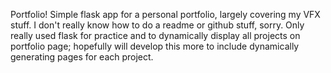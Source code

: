 Portfolio!
Simple flask app for a personal portfolio, largely covering my VFX stuff.
I don't really know how to do a readme or github stuff, sorry.
Only really used flask for practice and to dynamically display all projects on portfolio page;
hopefully will develop this more to include dynamically generating pages for each project.
